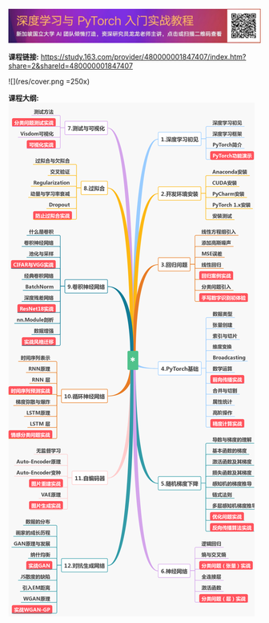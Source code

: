 ![](res/ad_banner.png)

**课程链接:** https://study.163.com/provider/480000001847407/index.htm?share=2&shareId=480000001847407


![](res/cover.png =250x)
 
**课程大纲:**
![课程介绍](res/outline.png)





